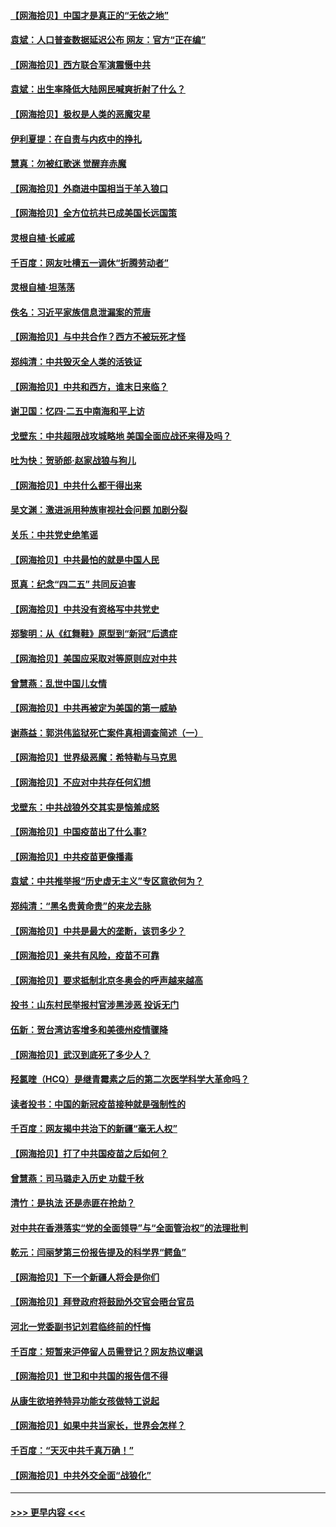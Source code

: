 #### [【网海拾贝】中国才是真正的“无依之地”](../pages/nsc993/n12915845.md?t=05011601) 
#### [袁斌：人口普查数据延迟公布 网友：官方“正在编”](../pages/nsc993/n12915748.md?t=05011601) 
#### [【网海拾贝】西方联合军演震慑中共](../pages/nsc993/n12913466.md?t=05011601) 
#### [袁斌：出生率降低大陆网民喊爽折射了什么？](../pages/nsc993/n12913365.md?t=05011601) 
#### [【网海拾贝】极权是人类的恶魔灾星](../pages/nsc993/n12910697.md?t=05011601) 
#### [伊利夏提：在自责与内疚中的挣扎](../pages/nsc993/n12910493.md?t=05011601) 
#### [慧真：勿被红歌迷 觉醒弃赤魔](../pages/nsc993/n12910485.md?t=05011601) 
#### [【网海拾贝】外商进中国相当于羊入狼口](../pages/nsc993/n12908274.md?t=05011601) 
#### [【网海拾贝】全方位抗共已成美国长远国策](../pages/nsc993/n12906878.md?t=05011601) 
#### [灵根自植‧长戚戚](../pages/nsc993/n12905585.md?t=05011601) 
#### [千百度：网友吐槽五一调休“折腾劳动者”](../pages/nsc993/n12905934.md?t=05011601) 
#### [灵根自植‧坦荡荡](../pages/nsc993/n12905562.md?t=05011601) 
#### [佚名：习近平家族信息泄漏案的荒唐](../pages/nsc993/n12904705.md?t=05011601) 
#### [【网海拾贝】与中共合作？西方不被玩死才怪](../pages/nsc993/n12903873.md?t=05011601) 
#### [郑纯清：中共毁灭全人类的活铁证](../pages/nsc993/n12903785.md?t=05011601) 
#### [【网海拾贝】中共和西方，谁末日来临？](../pages/nsc993/n12903482.md?t=05011601) 
#### [谢卫国：忆四‧二五中南海和平上访](../pages/nsc993/n12902192.md?t=05011601) 
#### [戈壁东：中共超限战攻城略地 美国全面应战还来得及吗？](../pages/nsc993/n12902297.md?t=05011601) 
#### [吐为快：贺骄郎‧赵家战狼与狗儿](../pages/nsc993/n12902280.md?t=05011601) 
#### [【网海拾贝】中共什么都干得出来](../pages/nsc993/n12897500.md?t=05011601) 
#### [吴文渊：激进派用种族审视社会问题 加剧分裂](../pages/nsc993/n12893881.md?t=05011601) 
#### [关乐：中共党史绝笔谣](../pages/nsc993/n12897270.md?t=05011601) 
#### [【网海拾贝】中共最怕的就是中国人民](../pages/nsc993/n12894705.md?t=05011601) 
#### [觅真：纪念“四二五” 共同反迫害](../pages/nsc993/n12894553.md?t=05011601) 
#### [【网海拾贝】中共没有资格写中共党史](../pages/nsc993/n12892231.md?t=05011601) 
#### [郑黎明：从《红舞鞋》原型到“新冠”后遗症](../pages/nsc993/n12890469.md?t=05011601) 
#### [【网海拾贝】美国应采取对等原则应对中共](../pages/nsc993/n12889176.md?t=05011601) 
#### [曾慧燕：乱世中国儿女情](../pages/nsc993/n12887931.md?t=05011601) 
#### [【网海拾贝】中共再被定为美国的第一威胁](../pages/nsc993/n12887580.md?t=05011601) 
#### [谢燕益：郭洪伟监狱死亡案件真相调查简述（一）](../pages/nsc993/n12885648.md?t=05011601) 
#### [【网海拾贝】世界级恶魔：希特勒与马克思](../pages/nsc993/n12884062.md?t=05011601) 
#### [【网海拾贝】不应对中共存任何幻想](../pages/nsc993/n12881460.md?t=05011601) 
#### [戈壁东：中共战狼外交其实是恼羞成怒](../pages/nsc993/n12880392.md?t=05011601) 
#### [【网海拾贝】中国疫苗出了什么事?](../pages/nsc993/n12879124.md?t=05011601) 
#### [【网海拾贝】中共疫苗更像播毒](../pages/nsc993/n12876631.md?t=05011601) 
#### [袁斌：中共推举报“历史虚无主义”专区意欲何为？](../pages/nsc993/n12876530.md?t=05011601) 
#### [郑纯清：“黑名贵黄命贵”的来龙去脉](../pages/nsc993/n12875589.md?t=05011601) 
#### [【网海拾贝】中共是最大的垄断，该罚多少？](../pages/nsc993/n12874006.md?t=05011601) 
#### [【网海拾贝】亲共有风险，疫苗不可靠](../pages/nsc993/n12872224.md?t=05011601) 
#### [【网海拾贝】要求抵制北京冬奥会的呼声越来越高](../pages/nsc993/n12868962.md?t=05011601) 
#### [投书：山东村民举报村官涉黑涉恶 投诉无门](../pages/nsc993/n12869726.md?t=05011601) 
#### [伍新：贺台湾访客增多和美德州疫情骤降](../pages/nsc993/n12865651.md?t=05011601) 
#### [【网海拾贝】武汉到底死了多少人？](../pages/nsc993/n12863707.md?t=05011601) 
#### [羟氯喹（HCQ）是继青霉素之后的第二次医学科学大革命吗？](../pages/nsc993/n12638564.md?t=05011601) 
#### [读者投书：中国的新冠疫苗接种就是强制性的](../pages/nsc993/n12859932.md?t=05011601) 
#### [千百度：网友揭中共治下的新疆“毫无人权”](../pages/nsc993/n12858385.md?t=05011601) 
#### [【网海拾贝】打了中共国疫苗之后如何？](../pages/nsc993/n12857866.md?t=05011601) 
#### [曾慧燕：司马璐走入历史 功载千秋](../pages/nsc993/n12856996.md?t=05011601) 
#### [清竹：是执法 还是赤匪在抢劫？](../pages/nsc993/n12856952.md?t=05011601) 
#### [对中共在香港落实“党的全面领导”与“全面管治权”的法理批判](../pages/nsc993/n12856929.md?t=05011601) 
#### [乾元：闫丽梦第三份报告提及的科学界“鳄鱼”](../pages/nsc993/n12855985.md?t=05011601) 
#### [【网海拾贝】下一个新疆人将会是你们](../pages/nsc993/n12855864.md?t=05011601) 
#### [【网海拾贝】拜登政府将鼓励外交官会晤台官员](../pages/nsc993/n12853615.md?t=05011601) 
#### [河北一党委副书记刘君临终前的忏悔](../pages/nsc993/n12849420.md?t=05011601) 
#### [千百度：短暂来沪停留人员需登记？网友热议嘲讽](../pages/nsc993/n12853497.md?t=05011601) 
#### [【网海拾贝】世卫和中共国的报告信不得](../pages/nsc993/n12850902.md?t=05011601) 
#### [从康生欲培养特异功能女孩做特工说起](../pages/nsc993/n12849289.md?t=05011601) 
#### [【网海拾贝】如果中共当家长，世界会怎样？](../pages/nsc993/n12848436.md?t=05011601) 
#### [千百度：“天灭中共千真万确！”](../pages/nsc993/n12845659.md?t=05011601) 
#### [【网海拾贝】中共外交全面“战狼化”](../pages/nsc993/n12845607.md?t=05011601) 

----
#### [ >>> 更早内容 <<< ](../indexes/nsc993-earlier.md)
